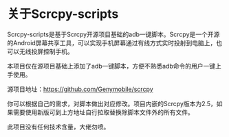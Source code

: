 # 关于Scrcpy-scripts

Scrcpy-scripts是基于Scrcpy开源项目基础的adb一键脚本。Scrcpy是一个开源的Android屏幕共享工具，可以实现手机屏幕通过有线方式实时投射到电脑上，也可以无线投屏控制手机。

本项目仅在源项目基础上添加了adb一键脚本，方便不熟悉adb命令的用户一键上手使用。

源项目地址：https://github.com/Genymobile/scrcpy

你可以根据自己的需求，对脚本做出对应修改。项目内嵌的Scrcpy版本为2.5，如果需要使用新版可到上方地址自行拉取替换除脚本文件外的所有文件。

此项目没有任何技术含量，大佬勿喷。
